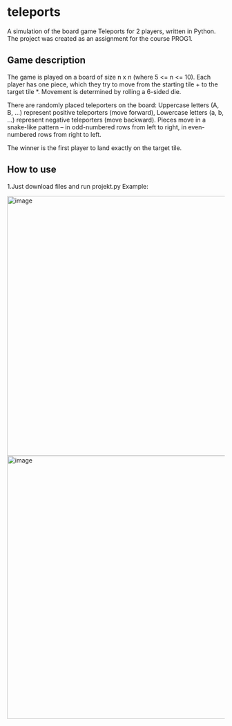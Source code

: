 # teleports

A simulation of the board game Teleports for 2 players, written in Python. The project was created as an assignment for the course PROG1.

## Game description

The game is played on a board of size n x n (where 5 <= n <= 10). Each player has one piece, which they try to move from the starting tile + to the target tile *. Movement is determined by rolling a 6-sided die.

There are randomly placed teleporters on the board:
    Uppercase letters (A, B, …) represent positive teleporters (move forward),
    Lowercase letters (a, b, …) represent negative teleporters (move backward).
    Pieces move in a snake-like pattern – in odd-numbered rows from left to right, in even-numbered rows from right to left.

The winner is the first player to land exactly on the target tile.

## How to use
1.Just download files and run projekt.py
Example:


<img width="571" height="601" alt="image" src="https://github.com/user-attachments/assets/e788f463-5e6d-4aff-895e-d63f09e8b863" />




<img width="687" height="609" alt="image" src="https://github.com/user-attachments/assets/7bc55972-3c2f-4ec4-b9a4-9cefa6d849ba" />



